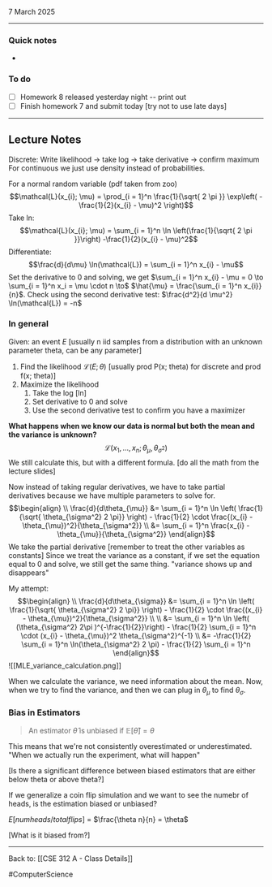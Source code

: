 7 March 2025

---
### Quick notes
- 

### To do
- [ ] Homework 8 released yesterday night -- print out
- [ ] Finish homework 7 and submit today [try not to use late days]

---
## Lecture Notes

Discrete: Write likelihood -> take log -> take derivative -> confirm maximum
For continuous we just use density instead of probabilities.

For a normal random variable (pdf taken from zoo)
$$\mathcal{L}(x_{i}; \mu) = \prod_{i = 1}^n \frac{1}{\sqrt{ 2 \pi }} \exp\left( -\frac{1}{2}(x_{i} - \mu)^2 \right)$$
Take ln:
$$\mathcal{L}(x_{i}; \mu) = \sum_{i = 1}^n \ln \left(\frac{1}{\sqrt{ 2 \pi }}\right) -\frac{1}{2}(x_{i} - \mu)^2$$
Differentiate:
$$\frac{d}{d\mu} \ln(\mathcal{L}) = \sum_{i = 1}^n x_{i} - \mu$$
Set the derivative to 0 and solving, we get 
$\sum_{i = 1}^n x_{i} - \mu = 0 \to \sum_{i = 1}^n x_i = \mu \cdot n \to$ $\hat{\mu} = \frac{\sum_{i = 1}^n x_{i}}{n}$.
Check using the second derivative test: $\frac{d^2}{d \mu^2} \ln(\mathcal{L}) = -n$

### In general
Given: an event $E$ [usually n iid samples from a distribution with an unknown parameter theta, can be any parameter]
1. Find the likelihood $\mathcal{L}(E; \theta)$ [usually prod P(x; theta) for discrete and prod f(x; theta)]
2. Maximize the likelihood
	1. Take the log [ln]
	2. Set derivative to 0 and solve
	3. Use the second derivative test to confirm you have a maximizer

**What happens when we know our data is normal but both the mean and the variance is unknown?**
$$\mathcal{L}(x_{1}, \dots, x_{n}; \theta_{\mu}, \theta_{\sigma^2})$$
We still calculate this, but with a different formula.
[do all the math from the lecture slides]

Now instead of taking regular derivatives, we have to take partial derivatives because we have multiple parameters to solve for. 
$$\begin{align} \\
\frac{d}{d\theta_{\mu}} &= \sum_{i = 1}^n \ln \left( \frac{1}{\sqrt{ \theta_{\sigma^2} 2 \pi}} \right) - \frac{1}{2} \cdot \frac{(x_{i} - \theta_{\mu})^2}{\theta_{\sigma^2}} \\ 
&= \sum_{i = 1}^n \frac{x_{i} - \theta_{\mu}}{\theta_{\sigma^2}}
\end{align}$$
We take the partial derivative [remember to treat the other variables as constants] 
Since we treat the variance as a constant, if we set the equation equal to 0 and solve, we still get the same thing. 
"variance shows up and disappears"

My attempt:
$$\begin{align} \\
\frac{d}{d\theta_{\sigma}} &= \sum_{i = 1}^n \ln \left( \frac{1}{\sqrt{ \theta_{\sigma^2} 2 \pi}} \right) - \frac{1}{2} \cdot \frac{(x_{i} - \theta_{\mu})^2}{\theta_{\sigma^2}} \\  \\
&= \sum_{i = 1}^n \ln \left( (\theta_{\sigma^2} 2\pi )^{-\frac{1}{2}}\right) - \frac{1}{2} \sum_{i = 1}^n \cdot (x_{i} - \theta_{\mu})^2 \theta_{\sigma^2}^{-1}  \\
&= -\frac{1}{2} \sum_{i = 1}^n \ln(\theta_{\sigma^2} 2 \pi) - \frac{1}{2} \sum_{i = 1}^n
\end{align}$$
![[MLE_variance_calculation.png]]

When we calculate the variance, we need information about the mean. Now, when we try to find the variance, and then we can plug in $\theta_{\mu}$ to find $\theta_{\sigma}$.


### Bias in Estimators
>An estimator $\hat{\theta}$ is unbiased if $\mathbb{E}[\hat{\theta}] = \theta$

This means that we're not consistently overestimated or underestimated. "When we actually run the experiment, what will happen"

[Is there a significant difference between biased estimators that are either below theta or above theta?]

If we generalize a coin flip simulation and we want to see the numebr of heads, is the estimation biased or unbiased?

$E[num heads/ total flips]$ =  $\frac{\theta n}{n} = \theta$

[What is it biased from?]




---
Back to: [[CSE 312 A - Class Details]]

#ComputerScience